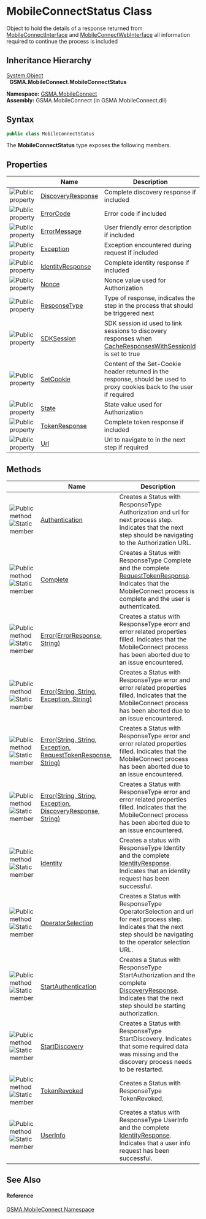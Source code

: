 MobileConnectStatus Class
=========================
Object to hold the details of a response returned from [MobileConnectInterface][1] and [MobileConnectWebInterface][2] all information required to continue the process is included


Inheritance Hierarchy
---------------------
[System.Object][3]  
  **GSMA.MobileConnect.MobileConnectStatus**  

**Namespace:** [GSMA.MobileConnect][4]  
**Assembly:** GSMA.MobileConnect (in GSMA.MobileConnect.dll)

Syntax
------

```csharp
public class MobileConnectStatus
```

The **MobileConnectStatus** type exposes the following members.


Properties
----------

                   | Name                   | Description                                                                                                             
------------------ | ---------------------- | ----------------------------------------------------------------------------------------------------------------------- 
![Public property] | [DiscoveryResponse][5] | Complete discovery response if included                                                                                 
![Public property] | [ErrorCode][6]         | Error code if included                                                                                                  
![Public property] | [ErrorMessage][7]      | User friendly error description if included                                                                             
![Public property] | [Exception][8]         | Exception encountered during request if included                                                                        
![Public property] | [IdentityResponse][9]  | Complete identity response if included                                                                                  
![Public property] | [Nonce][10]            | Nonce value used for Authorization                                                                                      
![Public property] | [ResponseType][11]     | Type of response, indicates the step in the process that should be triggered next                                       
![Public property] | [SDKSession][12]       | SDK session id used to link sessions to discovery responses when [CacheResponsesWithSessionId][13] is set to true       
![Public property] | [SetCookie][14]        | Content of the Set-Cookie header returned in the response, should be used to proxy cookies back to the user if required 
![Public property] | [State][15]            | State value used for Authorization                                                                                      
![Public property] | [TokenResponse][16]    | Complete token response if included                                                                                     
![Public property] | [Url][17]              | Url to navigate to in the next step if required                                                                         


Methods
-------

                                 | Name                                                                 | Description                                                                                                                                                                  
-------------------------------- | -------------------------------------------------------------------- | ---------------------------------------------------------------------------------------------------------------------------------------------------------------------------- 
![Public method]![Static member] | [Authentication][18]                                                 | Creates a Status with ResponseType Authorization and url for next process step. Indicates that the next step should be navigating to the Authorization URL.                  
![Public method]![Static member] | [Complete][19]                                                       | Creates a Status with ResponseType Complete and the complete [RequestTokenResponse][20]. Indicates that the MobileConnect process is complete and the user is authenticated. 
![Public method]![Static member] | [Error(ErrorResponse, String)][21]                                   | Creates a status with ResponseType erorr and error related properties filled. Indicates that the MobileConnect process has been aborted due to an issue encountered.         
![Public method]![Static member] | [Error(String, String, Exception, String)][22]                       | Creates a Status with ResponseType error and error related properties filled. Indicates that the MobileConnect process has been aborted due to an issue encountered.         
![Public method]![Static member] | [Error(String, String, Exception, RequestTokenResponse, String)][23] | Creates a Status with ResponseType error and error related properties filled. Indicates that the MobileConnect process has been aborted due to an issue encountered.         
![Public method]![Static member] | [Error(String, String, Exception, DiscoveryResponse, String)][24]    | Creates a Status with ResponseType error and error related properties filled. Indicates that the MobileConnect process has been aborted due to an issue encountered.         
![Public method]![Static member] | [Identity][25]                                                       | Creates a status with ResponseType Identity and the complete [IdentityResponse][9]. Indicates that an identity request has been successful.                                  
![Public method]![Static member] | [OperatorSelection][26]                                              | Creates a Status with ResponseType OperatorSelection and url for next process step. Indicates that the next step should be navigating to the operator selection URL.         
![Public method]![Static member] | [StartAuthentication][27]                                            | Creates a Status with ResponseType StartAuthorization and the complete [DiscoveryResponse][5]. Indicates that the next step should be starting authorization.                
![Public method]![Static member] | [StartDiscovery][28]                                                 | Creates a Status with ResponseType StartDiscovery. Indicates that some required data was missing and the discovery process needs to be restarted.                            
![Public method]![Static member] | [TokenRevoked][29]                                                   | Creates a Status with ResponseType TokenRevoked.                                                                                                                             
![Public method]![Static member] | [UserInfo][30]                                                       | Creates a status with ResponseType UserInfo and the complete [IdentityResponse][9]. Indicates that a user info request has been successful.                                  


See Also
--------

#### Reference
[GSMA.MobileConnect Namespace][4]  

[1]: ../MobileConnectInterface/README.md
[2]: ../MobileConnectWebInterface/README.md
[3]: http://msdn.microsoft.com/en-us/library/e5kfa45b
[4]: ../README.md
[5]: DiscoveryResponse.md
[6]: ErrorCode.md
[7]: ErrorMessage.md
[8]: Exception.md
[9]: IdentityResponse.md
[10]: Nonce.md
[11]: ResponseType.md
[12]: SDKSession.md
[13]: ../MobileConnectConfig/CacheResponsesWithSessionId.md
[14]: SetCookie.md
[15]: State.md
[16]: TokenResponse.md
[17]: Url.md
[18]: Authentication.md
[19]: Complete.md
[20]: ../../GSMA.MobileConnect.Authentication/RequestTokenResponse/README.md
[21]: Error.md
[22]: Error_3.md
[23]: Error_1.md
[24]: Error_2.md
[25]: Identity.md
[26]: OperatorSelection.md
[27]: StartAuthentication.md
[28]: StartDiscovery.md
[29]: TokenRevoked.md
[30]: UserInfo.md
[31]: ../../_icons/Help.png
[Public property]: ../../_icons/pubproperty.gif "Public property"
[Public method]: ../../_icons/pubmethod.gif "Public method"
[Static member]: ../../_icons/static.gif "Static member"